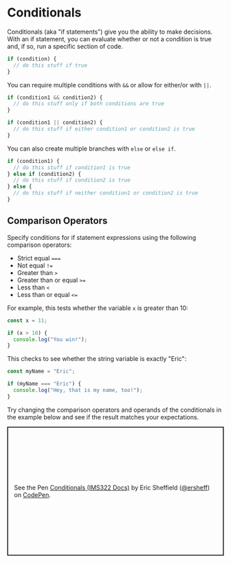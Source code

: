 # Conditionals

Conditionals (aka "if statements") give you the ability to make decisions. With an if statement, you can evaluate whether or not a condition is true and, if so, run a specific section of code.

```js
if (condition) {
  // do this stuff if true
}
```

You can require multiple conditions with `&&` or allow for either/or with `||`.

```js
if (condition1 && condition2) {
  // do this stuff only if both conditions are true
}

if (condition1 || condition2) {
  // do this stuff if either condition1 or condition2 is true
}
```

You can also create multiple branches with `else` or `else if`.

```js
if (condition1) {
  // do this stuff if condition1 is true
} else if (condition2) {
  // do this stuff if condition2 is true
} else {
  // do this stuff if neither condition1 or condition2 is true
}
```

## Comparison Operators

Specify conditions for if statement expressions using the following comparison operators:

- Strict equal `===`
- Not equal `!=`
- Greater than `>`
- Greater than or equal `>=`
- Less than `<`
- Less than or equal `<=`

For example, this tests whether the variable `x` is greater than 10:

```js
const x = 11;

if (x > 10) {
  console.log("You win!");
}
```

This checks to see whether the string variable is exactly "Eric":

```js
const myName = "Eric";

if (myName === "Eric") {
  console.log("Hey, that is my name, too!");
}
```

Try changing the comparison operators and operands of the conditionals in the example below and see if the result matches your expectations.

<p class="codepen" data-height="300" data-default-tab="js,result" data-slug-hash="rNPXRMV" data-pen-title="Conditionals (IMS322 Docs)" data-editable="true" data-user="ersheff" style="height: 300px; box-sizing: border-box; display: flex; align-items: center; justify-content: center; border: 2px solid; margin: 1em 0; padding: 1em;">
  <span>See the Pen <a href="https://codepen.io/ersheff/pen/rNPXRMV">
  Conditionals (IMS322 Docs)</a> by Eric Sheffield (<a href="https://codepen.io/ersheff">@ersheff</a>)
  on <a href="https://codepen.io">CodePen</a>.</span>
</p>
<script async src="https://cpwebassets.codepen.io/assets/embed/ei.js"></script>
